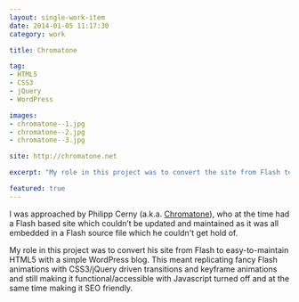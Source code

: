 ```yaml
---
layout: single-work-item
date: 2014-01-05 11:17:30
category: work

title: Chromatone

tag:
- HTML5
- CSS3
- jQuery
- WordPress

images:
- chromatone--1.jpg
- chromatone--2.jpg
- chromatone--3.jpg

site: http://chromatone.net

excerpt: "My role in this project was to convert the site from Flash to easy-to-maintain HTML5 with a simple WordPress blog. This meant replicating fancy Flash animations with CSS3/jQuery driven transitions and keyframe animations and still making it functional/accessible with Javascript turned off and at the same time making it SEO friendly."

featured: true
---
```


I was approached by Philipp Cerny (a.k.a. [Chromatone](http://youtube.com/watch?v=2fBZ4Czfm4o)), who at the time had a Flash based site which couldn’t be updated and maintained as it was all embedded in a Flash source file which he couldn't get hold of.

My role in this project was to convert his site from Flash to easy-to-maintain HTML5 with a simple WordPress blog. This meant replicating fancy Flash animations with CSS3/jQuery driven transitions and keyframe animations and still making it functional/accessible with Javascript turned off and at the same time making it SEO friendly.
